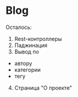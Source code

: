 # Blog

Осталось:

1. Rest-контроллеры
2. Паджинация
3. Вывод по 
- автору
- категории
- тегу
4. Страница "О проекте"